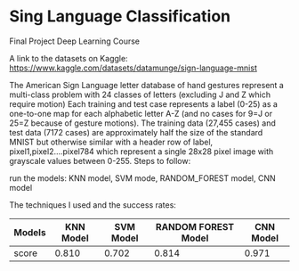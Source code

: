 # Sing Language Classification

Final Project Deep Learning Course

A link to the datasets on Kaggle: https://www.kaggle.com/datasets/datamunge/sign-language-mnist


The American Sign Language letter database of hand gestures represent a multi-class problem with 24 classes of letters (excluding J and Z which require motion)
Each training and test case represents a label (0-25) as a one-to-one map for each alphabetic letter A-Z (and no cases for 9=J or 25=Z because of gesture motions).
The training data (27,455 cases) and test data (7172 cases) are approximately half the size of the standard MNIST but otherwise similar with a header row of label, pixel1,pixel2….pixel784 which represent a single 28x28 pixel image with grayscale values between 0-255.
Steps to follow:

run the models: KNN model, SVM mode, RANDOM_FOREST model, CNN model

The techniques I used and the success rates:

| Models | KNN Model | SVM Model | RANDOM FOREST Model | CNN Model |
| ------ | --------- | --------- |-------------------- |---------- |
|  score |   0.810   |   0.702   |        0.814        |   0.971   |


